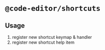 # `@code-editor/shortcuts`

## Usage

1. register new shortcut keymap & handler
2. register new shortcut help item
